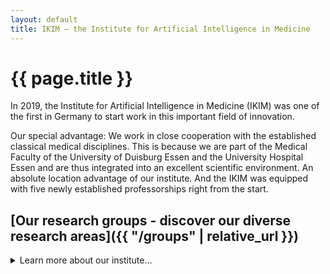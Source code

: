 ```yaml
---
layout: default
title: IKIM – the Institute for Artificial Intelligence in Medicine
---
```

# {{ page.title }}

In 2019, the Institute for Artificial Intelligence in Medicine (IKIM) was one of the first in Germany to start work in this important field of innovation.
 
Our special advantage: We work in close cooperation with the established classical medical disciplines. This is because we are part of the Medical Faculty of the University of Duisburg Essen and the University Hospital Essen and are thus integrated into an excellent scientific environment. An absolute location advantage of our institute. And the IKIM was equipped with five newly established professorships right from the start.

## [Our research groups - discover our diverse research areas]({{ "/groups" | relative_url }})

<details>
  <summary style="cursor:pointer;">Learn more about our institute...</summary>

  <p style="margin-top:20px;">
  IKIM’s goal is to scientifically analyze and further develop the possibilities of artificial intelligence in medicine, thus making it available for patient care and establishing it in the training of tomorrow’s physicians. For no less than better therapies in the future and thus for the well-being of mankind.
  </p>
  
  <p>
  The university medical center in Essen is already a recognized pioneer in the field of digitalization in medicine in Germany. In terms of patient care, Essen has firmly established itself as one of the first Smart Hospitals in Germany. The IKIM will help make NRW the leading region for artificial intelligence in Germany.
  </p>

  <b>Artificial intelligence will revolutionize medical research.</b>
  
  <p>
  Using AI, completely unknown highly complex correlations, patterns and causalities can be recognized. University medicine is predestined for this.
  </p>

  <b>Research is not an end in itself</b>
 
  <p>
  Research is not an end in itself. The rapid application of scientific findings to patients is an integral part of our concept. Our goal: Personalized medicine becomes possible for the general population and for a wide range of diseases.
  </p>

  <b>Our goals: motivate, personalize, network</b>
  
  <p>
  AI will revolutionize medical teaching and create the basis for training all future physicians in a more individual, targeted and sustainable way. At the University of Duisburg-Essen in the heart of the Ruhr area, equal opportunities are actually lived. Our goals: motivate, personalize, network.
  </p>
</details>

